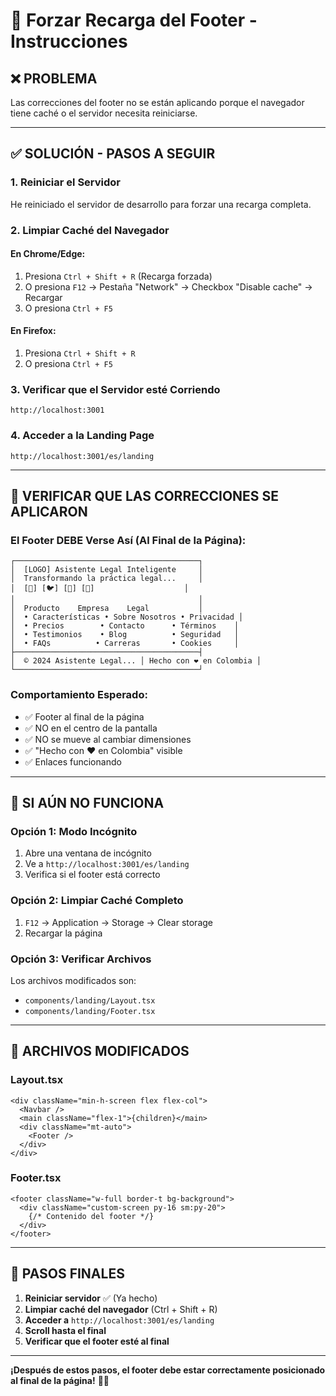 # 🔄 Forzar Recarga del Footer - Instrucciones

## ❌ **PROBLEMA**

Las correcciones del footer no se están aplicando porque el navegador tiene caché o el servidor necesita reiniciarse.

---

## ✅ **SOLUCIÓN - PASOS A SEGUIR**

### 1. **Reiniciar el Servidor**
He reiniciado el servidor de desarrollo para forzar una recarga completa.

### 2. **Limpiar Caché del Navegador**

#### En Chrome/Edge:
1. Presiona `Ctrl + Shift + R` (Recarga forzada)
2. O presiona `F12` → Pestaña "Network" → Checkbox "Disable cache" → Recargar
3. O presiona `Ctrl + F5`

#### En Firefox:
1. Presiona `Ctrl + Shift + R`
2. O presiona `Ctrl + F5`

### 3. **Verificar que el Servidor esté Corriendo**
```
http://localhost:3001
```

### 4. **Acceder a la Landing Page**
```
http://localhost:3001/es/landing
```

---

## 🎯 **VERIFICAR QUE LAS CORRECCIONES SE APLICARON**

### El Footer DEBE Verse Así (Al Final de la Página):
```
┌─────────────────────────────────────────┐
│  [LOGO] Asistente Legal Inteligente     │
│  Transformando la práctica legal...     │
│  [📘] [🐦] [💼] [📧]                    │
│                                         │
│  Producto    Empresa    Legal           │
│  • Características • Sobre Nosotros • Privacidad │
│  • Precios        • Contacto      • Términos    │
│  • Testimonios    • Blog          • Seguridad   │
│  • FAQs          • Carreras       • Cookies     │
├─────────────────────────────────────────┤
│  © 2024 Asistente Legal... │ Hecho con ❤️ en Colombia │
└─────────────────────────────────────────┘
```

### Comportamiento Esperado:
- ✅ Footer al final de la página
- ✅ NO en el centro de la pantalla
- ✅ NO se mueve al cambiar dimensiones
- ✅ "Hecho con ❤️ en Colombia" visible
- ✅ Enlaces funcionando

---

## 🔧 **SI AÚN NO FUNCIONA**

### Opción 1: Modo Incógnito
1. Abre una ventana de incógnito
2. Ve a `http://localhost:3001/es/landing`
3. Verifica si el footer está correcto

### Opción 2: Limpiar Caché Completo
1. `F12` → Application → Storage → Clear storage
2. Recargar la página

### Opción 3: Verificar Archivos
Los archivos modificados son:
- `components/landing/Layout.tsx`
- `components/landing/Footer.tsx`

---

## 📁 **ARCHIVOS MODIFICADOS**

### Layout.tsx
```tsx
<div className="min-h-screen flex flex-col">
  <Navbar />
  <main className="flex-1">{children}</main>
  <div className="mt-auto">
    <Footer />
  </div>
</div>
```

### Footer.tsx
```tsx
<footer className="w-full border-t bg-background">
  <div className="custom-screen py-16 sm:py-20">
    {/* Contenido del footer */}
  </div>
</footer>
```

---

## 🚀 **PASOS FINALES**

1. **Reiniciar servidor** ✅ (Ya hecho)
2. **Limpiar caché del navegador** (Ctrl + Shift + R)
3. **Acceder a** `http://localhost:3001/es/landing`
4. **Scroll hasta el final**
5. **Verificar que el footer esté al final**

---

**¡Después de estos pasos, el footer debe estar correctamente posicionado al final de la página!** 🎉✨

